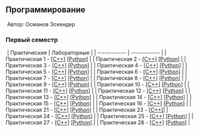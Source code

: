 ## Программирование
​
Автор: Османов Эскендер
​
### Первый семестр
​
| Практические | Лабораторные |
| ------------ | ------------ |
| Практическая 1 - [[C++]](./Practice/01/C++/) [[Python]](./Practice/01/Python/) |
| Практическая 2 - [[C++]](./Practice/02/C++/) [[Python]](./Practice/02/Python/) |
| Практическая 3 - [[C++]](./Practice/03/C++/) [[Python]](./Practice/03/Python/) |
| Практическая 4 - [[C++]](./Practice/04/C++/) [[Python]](./Practice/04/Python/) |
| Практическая 5 - [[C++]](./Practice/05/C++/) [[Python]](./Practice/05/Python/) |
| Практическая 6 - [[C++]](./Practice/06/C++/) [[Python]](./Practice/06/Python/) |
| Практическая 7 - [[C++]](./Practice/07/C++/) [[Python]](./Practice/07/Python/) |
| Практическая 8 - [[C++]](./Practice/08/C++/) [[Python]](./Practice/08/Python/) |
| Практическая 9 - [[C++]](./Practice/09/C++/) [[Python]](./Practice/09/Python/) |
| Практическая 10 - [[C++]](./Practice/10/C++/) [[Python]](./Practice/10/Python/) |
| Практическая 11 - [[C++]](./Practice/11/C++/) [[Python]](./Practice/11/Python/) |
| Практическая 12 - [[C++]](./Practice/12/C++/) [[Python]](./Practice/12/Python/) |
| Практическая 13 - [[C++]](./Practice/13/C++/) [[Python]](./Practice/13/Python/) |
| Практическая 14 - [[C++]](./Practice/14/C++/) [[Python]](./Practice/14/Python/) |
| Практическая 15 - [[C++]](./Practice/16/C++/) [[Python]](./Practice/15/Python/) |
| Практическая 16 - [[C++]](./Practice/16/C++/) [[Python]](./Practice/16/Python/) |
| Практическая 21 - [[C++]](./Practice/21/C++/) [[Python]](./Practice/21/Python/) |
| Практическая 23 - [[C++]](./Practice/23/C++/)|
| Практическая 24 - [[C++]](./Practice/24/C++/) [[Python]](./Practice/24/Python/) |
| Практическая 25 - [[C++]](./Practice/25/C++/) [[Python]](./Practice/25/Python/) |
| Практическая 27 - [[C++]](./Practice/27/C++/) [[Python]](./Practice/27/Python/) |
| Практическая 28 - [[C++]](./Practice/28/C++/) [[Python]](./Practice/28/Python/) |